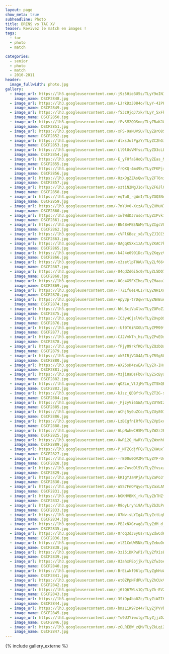 ```yaml
---
layout: page
show_meta: true
subheadline: Photo
title: BRENS vs TAC XV
teaser: Revivez le match en images !
tags:
  - tac
  - photo
  - match

categories:
  - senior
  - photo
  - match
  - 2010-2011
header:
  image_fullwidth: photo.jpg
gallery:
  - image_url: https://lh3.googleusercontent.com/-j9z5HieBU5s/TLyY9oIN1CI/AAAAAAAAAiE/3ioABLi3a5UeLRbqy-8kPThfp9ZiQKgLwCHM
    image_name: DSCF2848.jpg
  - image_url: https://lh3.googleusercontent.com/-LJrkDzJ084o/TLyY-4IPFwI/AAAAAAAAAiE/q1CdID03mkI3NcILqTd5tJBKL8azC-tlACHM
    image_name: DSCF2849.jpg
  - image_url: https://lh3.googleusercontent.com/-fS3z9jqJ7xk/TLyY_5xFkeI/AAAAAAAAAiE/TNuhGGFmNQcB2eqjZfhG4yCItjYigkCfgCHM
    image_name: DSCF2850.jpg
  - image_url: https://lh3.googleusercontent.com/-fEvSM2QOSno/TLyZBaKJGeI/AAAAAAAAAiE/4xlrRJ31ehIyGBGKLMrXCMM_VYHetjbwwCHM
    image_name: DSCF2851.jpg
  - image_url: https://lh3.googleusercontent.com/-xFS-9aNUVSU/TLyZBrO8S0I/AAAAAAAAAiE/ZTBzaArqo000J3vN_1f4oGiOGwYYEHOHQCHM
    image_name: DSCF2852.jpg
  - image_url: https://lh3.googleusercontent.com/-dlxsJulPgzY/TLyZC2hGiII/AAAAAAAAAiE/hnfERs54K9YnJcTaEVG2WH553uOgZctCgCHM
    image_name: DSCF2853.jpg
  - image_url: https://lh3.googleusercontent.com/-Ll9lUsVMfss/TLyZD3cLL0I/AAAAAAAAAiE/uYeyZTc5zJEBcNWNfGU3sheidsLtwEJHwCHM
    image_name: DSCF2854.jpg
  - image_url: https://lh3.googleusercontent.com/-E_yFUfaSHoQ/TLyZEas_MPI/AAAAAAAAAiE/fzSI4_apElY-kUmJWocs3ubuU3-otHQVQCHM
    image_name: DSCF2855.jpg
  - image_url: https://lh3.googleusercontent.com/-frQXQ-4m49k/TLyZFKPjrNI/AAAAAAAAAiE/N7Dx4QDqnqwgCtVOC-cEZualT1yfudasQCHM
    image_name: DSCF2856.jpg
  - image_url: https://lh3.googleusercontent.com/-OzxDgZZAsQw/TLyZFT6niTI/AAAAAAAAAiE/mk4iHnayATg2Ok_9UF_Qex3YIzw6fy02wCHM
    image_name: DSCF2857.jpg
  - image_url: https://lh3.googleusercontent.com/-sztiN2MgJ1o/TLyZF6JlOHI/AAAAAAAAAiE/bAPsGK-mL-o0WPNvHmqD2iGeEe1pe69JgCHM
    image_name: DSCF2858.jpg
  - image_url: https://lh3.googleusercontent.com/-eqTu8_-gWnI/TLyZGQ3NnII/AAAAAAAAAiE/U9TyPrTfjJQc8a_XK_dtdnjtCJNxVHTCACHM
    image_name: DSCF2859.jpg
  - image_url: https://lh3.googleusercontent.com/-7mYUv0-XczA/TLyZHMuN7mI/AAAAAAAAAiE/89ITlV9HuPcVyTFna3RUDkrMngrXP4EhQCHM
    image_name: DSCF2860.jpg
  - image_url: https://lh3.googleusercontent.com/-xwlWdDJ7uso/TLyZIPvk7dI/AAAAAAAAAiE/ZUxuWgLwsIgnStQ4qOuccFQ3zGtlYQzqQCHM
    image_name: DSCF2861.jpg
  - image_url: https://lh3.googleusercontent.com/-BN4BvPBSNWM/TLyZIgcVOVI/AAAAAAAAAiE/xK0OxU-qNXImOYE29hr9bRpfA43_7yBwwCHM
    image_name: DSCF2862.jpg
  - image_url: https://lh3.googleusercontent.com/-cVFlKBez_x8/TLyZJICCStI/AAAAAAAAAiE/WhkxKhEZIk0uPNlPIvgUIra0IFr2nfF0gCHM
    image_name: DSCF2863.jpg
  - image_url: https://lh3.googleusercontent.com/-UAgqK5Xx1zA/TLyZKAC7kDI/AAAAAAAAAiE/doMG10J7En8Omekf5vxuAle9Saxb048wACHM
    image_name: DSCF2865.jpg
  - image_url: https://lh3.googleusercontent.com/-k4J4e0901Dc/TLyZKqyzVoI/AAAAAAAAAiE/yp3TJYrram0Ad1rWRGUMmIiVrfrsgdzkgCHM
    image_name: DSCF2866.jpg
  - image_url: https://lh3.googleusercontent.com/-x3zetlpT0WU/TLyZLf66vBI/AAAAAAAAAiE/K_zzWnhdfhoqTf2l3SLMvkI9kVohNfM7ACHM
    image_name: DSCF2867.jpg
  - image_url: https://lh3.googleusercontent.com/-U4qdZdGi5c0/TLyZL5DQ7VI/AAAAAAAAAiE/q_cOrs1F5WUA9CKcWdMnRqsd9ryjm9exACHM
    image_name: DSCF2868.jpg
  - image_url: https://lh3.googleusercontent.com/-0Gc4X5FXIho/TLyZMaauJCI/AAAAAAAAAiE/nD3kY0U7SkgVvVoeuuoqOQ9enhMLJRvDACHM
    image_name: DSCF2869.jpg
  - image_url: https://lh3.googleusercontent.com/-T7Z1fueI4LI/TLyZNH1XuwI/AAAAAAAAAiE/yr_k59-SPjI5oBGX1of3hFSRmDr8DUIhACHM
    image_name: DSCF2870.jpg
  - image_url: https://lh3.googleusercontent.com/-epy3p-trDqw/TLyZNnBuAPI/AAAAAAAAAiE/4MrSpk1UPg4NdOMP87vB4w6DEzzx_795gCHM
    image_name: DSCF2874.jpg
  - image_url: https://lh3.googleusercontent.com/-hhL6ciVaXlw/TLyZOFoZJqI/AAAAAAAAAiE/cjtZOm3Yq0YzN9-408g-1Tuy0rbQGMdUwCHM
    image_name: DSCF2875.jpg
  - image_url: https://lh3.googleusercontent.com/-IC3y4CjslV0/TLyZOvpOXvI/AAAAAAAAAiE/Ff1lm4_aatMMPGKigP4cu-2-EW7IwhjjQCHM
    image_name: DSCF2876.jpg
  - image_url: https://lh3.googleusercontent.com/--Uf0T6iRXGU/TLyZPM99faI/AAAAAAAAAiE/IS_91qXmMtcnTxz0sX48OnbFeZqeBbu0QCHM
    image_name: DSCF2877.jpg
  - image_url: https://lh3.googleusercontent.com/-CJ2VmkTn_hs/TLyZPvEOxlI/AAAAAAAAAiE/QCmruyOTTnEKFfSx2HNWn_v-6In5E5vRwCHM
    image_name: DSCF2878.jpg
  - image_url: https://lh3.googleusercontent.com/-fPjyO9rkfKQ/TLyZQzbQssI/AAAAAAAAAiE/DYFQj2Is_WQ18N03VL9k-1_dSGXRgmjwACHM
    image_name: DSCF2879.jpg
  - image_url: https://lh3.googleusercontent.com/-xk5IRjVGO4A/TLyZRSg8OwI/AAAAAAAAAiE/6P-JPQ6zsv8jy1N5vrwFX7iRANrVtUuSgCHM
    image_name: DSCF2880.jpg
  - image_url: https://lh3.googleusercontent.com/-WX25sD4zwEA/TLyZR-IHrCI/AAAAAAAAAiE/w-GZF86cTWcWAjvA19PJeZWROaGJW_ktACHM
    image_name: DSCF2881.jpg
  - image_url: https://lh3.googleusercontent.com/-Mzji8aDsFb0/TLyZScBysEI/AAAAAAAAAiE/43km61PUiXgLyM8q0GqroB1eDDvSSSh5ACHM
    image_name: DSCF2882.jpg
  - image_url: https://lh3.googleusercontent.com/-qOZLn_VtJjM/TLyZTSkQBGI/AAAAAAAAAiE/UZr4G9jFuxcFx-8QDL7uxdaxoTl4QzoIACHM
    image_name: DSCF2883.jpg
  - image_url: https://lh3.googleusercontent.com/-kJsz_QDBftk/TLyZT2G-xEI/AAAAAAAAAiE/gtw_hBVm_Qobn-dqP7XznaR3GK3ok6xCACHM
    image_name: DSCF2884.jpg
  - image_url: https://lh3.googleusercontent.com/-_PjzyVi6GWA/TLyZUYWIztI/AAAAAAAAAiE/ZYhwgVDionALnyGI2MDa5e6zTz3QV6A6QCHM
    image_name: DSCF2885.jpg
  - image_url: https://lh3.googleusercontent.com/-uChj5y0uZCo/TLyZUy80ItI/AAAAAAAAAiE/cP1Wj3WNtOkeMGMEdqmEb9lZ7-zlXcB_gCHM
    image_name: DSCF2886.jpg
  - image_url: https://lh3.googleusercontent.com/-LzBCgfnIRf0/TLyZVp5xqJI/AAAAAAAAAiE/0i8zUy0jJoQwqUnTndNgwZIqKDlYJQs4gCHM
    image_name: DSCF2888.jpg
  - image_url: https://lh3.googleusercontent.com/-6LpNwhwCHSM/TLyZWXrJESI/AAAAAAAAAiE/eWnrse6JaLs2qpPrsSwCwkjhsDQWn1_ZQCHM
    image_name: DSCF2825.jpg
  - image_url: https://lh3.googleusercontent.com/-UwR12G_NwRY/TLyZWxnhFBI/AAAAAAAAAiE/8ueCqteRH5smGo9gBlpcRih3YmnJVW7HACHM
    image_name: DSCF2889.jpg
  - image_url: https://lh3.googleusercontent.com/-P_NTZCdjfFQ/TLyZXWuxTgI/AAAAAAAAAiE/vxe-JDVd1uAOFp6s2vTsKL-RS-phnVWIACHM
    image_name: DSCF2827.jpg
  - image_url: https://lh3.googleusercontent.com/--rB00u0QVZM/TLyZYF-UskI/AAAAAAAAAiE/WYk07h9ar8gE5wnF7dGRalM4E-tH1t9AQCHM
    image_name: DSCF2828.jpg
  - image_url: https://lh3.googleusercontent.com/-aon7ovdDl5Y/TLyZYvsxzAI/AAAAAAAAAiE/S4NuWCvHkZAD30KNKJQ4Y9K2Ql3BjWuGgCHM
    image_name: DSCF2829.jpg
  - image_url: https://lh3.googleusercontent.com/-kKIgYJaNPjA/TLyZaPo3f9I/AAAAAAAAAiE/bmCjj9FkvbkLmzklG3Lts3bvnqVTo4-qACHM
    image_name: DSCF2830.jpg
  - image_url: https://lh3.googleusercontent.com/-uSS7FnOPqyo/TLyZaxLAMmI/AAAAAAAAAiE/BgUz2U6msFgclAexaWXCPQBat2bjNklCgCHM
    image_name: DSCF2831.jpg
  - image_url: https://lh3.googleusercontent.com/-bGKMVBKK_rk/TLyZbTHZfQI/AAAAAAAAAiE/TBczUV75B1s46Ir9GvqxhGUbtc8W70I4QCHM
    image_name: DSCF2832.jpg
  - image_url: https://lh3.googleusercontent.com/-R8oyLryhi9A/TLyZb2LPulI/AAAAAAAAAiE/H5kkzMHCFOoHXPoMaoiKLwSpny6Hxh-7QCHM
    image_name: DSCF2833.jpg
  - image_url: https://lh3.googleusercontent.com/-O7Nv-sLYIg4/TLyZctLqE2I/AAAAAAAAAiE/B721lwnWGGAmQ6l-G0Vtu1u2rPAFwopJQCHM
    image_name: DSCF2834.jpg
  - image_url: https://lh3.googleusercontent.com/-PBJxNXGrwg8/TLyZdM_d_5I/AAAAAAAAAiE/aY8cQ2Hk72Q-PmcT1yS6Yrq4SMB4knlxgCHM
    image_name: DSCF2835.jpg
  - image_url: https://lh3.googleusercontent.com/-Oroq3dJSyUs/TLyZdwCdKCI/AAAAAAAAAiE/2yNJCv4-mqcYtS30M0UtYh0Fgoc7lZiPgCHM
    image_name: DSCF2836.jpg
  - image_url: https://lh3.googleusercontent.com/-vlZ1CnUW5Nk/TLyZebuOnQI/AAAAAAAAAiE/sle2svuypSwco-QLy1o8CiIVhFPuHuK1gCHM
    image_name: DSCF2838.jpg
  - image_url: https://lh3.googleusercontent.com/-3zi5iDKPwPI/TLyZfXisEFI/AAAAAAAAAiE/Xo7l4ZUk09YD3w6bet4vZu-w3LFfC8YJwCHM
    image_name: DSCF2839.jpg
  - image_url: https://lh3.googleusercontent.com/-U3ahxFEojjk/TLyZfw3oeOI/AAAAAAAAAiE/7f-If2E1MIsG_iWUs8URpkU6rQY72bN4ACHM
    image_name: DSCF2840.jpg
  - image_url: https://lh3.googleusercontent.com/-BrEiwkf96lg/TLyZghHuW_I/AAAAAAAAAiE/Ym89LzSZ718FBLGbHNfY--p65lfxmL8bgCHM
    image_name: DSCF2841.jpg
  - image_url: https://lh3.googleusercontent.com/-et0ZPpNFdPU/TLyZhCUxVHI/AAAAAAAAAiE/wB6Mk4T6EgQEzNOwkYfGiSDN1mQKMXQSgCHM
    image_name: DSCF2842.jpg
  - image_url: https://lh3.googleusercontent.com/-j6tQ67WLs1Q/TLyZh-EV2pI/AAAAAAAAAiE/4WR2iXiO0uEkpnWnO8ML4oULf3F2uKyfQCHM
    image_name: DSCF2843.jpg
  - image_url: https://lh3.googleusercontent.com/-3SiDp4ba0Zc/TLyZiWZIKrI/AAAAAAAAAiE/CVSWn2_XMmQAv1fncCkjqxjM1IEn4kP9QCHM
    image_name: DSCF2844.jpg
  - image_url: https://lh3.googleusercontent.com/-bmzLiK97z44/TLyZjPVVbVI/AAAAAAAAAiE/HvbXR1kdlAwhd5GB-rTVDS93OwZm0oiQQCHM
    image_name: DSCF2845.jpg
  - image_url: https://lh3.googleusercontent.com/-Tu9UJYiwxtg/TLyZjjiDz7I/AAAAAAAAAiE/BxuTj_VbkNwrfOz_x5uITG94Uh1gH1IYgCHM
    image_name: DSCF2846.jpg
  - image_url: https://lh3.googleusercontent.com/-zGLREBW_zQM/TLyZkLqi2ZI/AAAAAAAAAiE/s-YTbys8Kd4vnIENqS5Nfjoi1B8T1-6xgCHM
    image_name: DSCF2847.jpg
---
```

{% include gallery_externe %}
